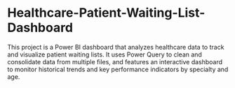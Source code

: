 # Healthcare-Patient-Waiting-List-Dashboard
This project is a Power BI dashboard that analyzes healthcare data to track and visualize patient waiting lists. It uses Power Query to clean and consolidate data from multiple files, and features an interactive dashboard to monitor historical trends and key performance indicators by specialty and age.

